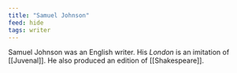 ```yaml
---
title: "Samuel Johnson"
feed: hide
tags: writer
---
```


Samuel Johnson was an English writer. His _London_ is an imitation of [[Juvenal]]. He also produced an edition of [[Shakespeare]]. 